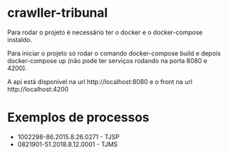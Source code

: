 # crawller-tribunal

Para rodar o projeto é necessário ter o docker e o docker-compose instaldo.

Para iniciar o projeto só rodar o comando docker-compose build e depois docker-compose up (não pode ter serviços rodando na porta 8080 e 4200).

A api está disponível na url http://localhost:8080 e o front na url http://localhost:4200

# Exemplos de processos

- 1002298-86.2015.8.26.0271 - TJSP
- 0821901-51.2018.8.12.0001 - TJMS
